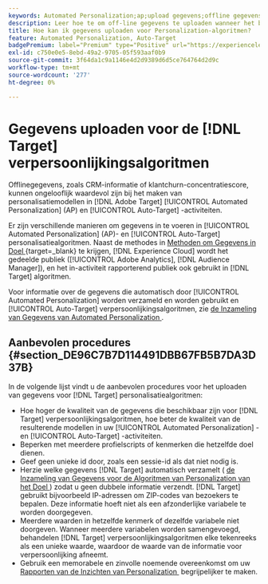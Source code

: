 ```yaml
---
keywords: Automated Personalization;ap;upload gegevens;offline gegevens;personalisatiealgoritme;auto target;autoTarget;best practices
description: Leer hoe te om off-line gegevens te uploaden wanneer het bouwen van verpersoonlijkingsmodellen in  [!DNL Adobe Target] [!UICONTROL Automated Personalization] (AP) en [!UICONTROL Auto-Target] activiteiten.
title: Hoe kan ik gegevens uploaden voor Personalization-algoritmen?
feature: Automated Personalization, Auto-Target
badgePremium: label="Premium" type="Positive" url="https://experienceleague.adobe.com/docs/target/using/introduction/intro.html?lang=nl-NL#premium newtab=true" tooltip="Kijk wat er in Target Premium is opgenomen."
exl-id: c750e0e5-8ebd-49a2-9705-05f593aaf0b9
source-git-commit: 3f64da1c9a1146e4d2d9389d6d5ce764764d2d9c
workflow-type: tm+mt
source-wordcount: '277'
ht-degree: 0%

---
```


# Gegevens uploaden voor de [!DNL Target] verpersoonlijkingsalgoritmen

Offlinegegevens, zoals CRM-informatie of klantchurn-concentratiescore, kunnen ongelooflijk waardevol zijn bij het maken van personalisatiemodellen in [!DNL Adobe Target] [!UICONTROL Automated Personalization] (AP) en [!UICONTROL Auto-Target] -activiteiten.

Er zijn verschillende manieren om gegevens in te voeren in [!UICONTROL Automated Personalization] (AP)- en [!UICONTROL Auto-Target] personalisatiealgoritmen. Naast de methodes in [&#x200B; Methoden om Gegevens in Doel &#x200B;](https://experienceleague.adobe.com/docs/target-dev/developer/implementation/methods/methods-to-get-data-into-target.html?lang=nl-NL){target=_blank} te krijgen, [!DNL Experience Cloud] wordt het gedeelde publiek ([!UICONTROL Adobe Analytics], [!DNL Audience Manager]), en het in-activiteit rapporterend publiek ook gebruikt in [!DNL Target] algoritmen.

Voor informatie over de gegevens die automatisch door [!UICONTROL Automated Personalization] worden verzameld en worden gebruikt en [!UICONTROL Auto-Target] verpersoonlijkingsalgoritmen, zie [&#x200B; de Inzameling van Gegevens van Automated Personalization &#x200B;](/help/main/c-activities/t-automated-personalization/ap-data.md).

## Aanbevolen procedures {#section_DE96C7B7D114491DBB67FB5B7DA3D37B}

In de volgende lijst vindt u de aanbevolen procedures voor het uploaden van gegevens voor [!DNL Target] personalisatiealgoritmen:

* Hoe hoger de kwaliteit van de gegevens die beschikbaar zijn voor [!DNL Target] verpersoonlijkingsalgoritmen, hoe beter de kwaliteit van de resulterende modellen in uw [!UICONTROL Automated Personalization] - en [!UICONTROL Auto-Target] -activiteiten.
* Beperken met meerdere profielscripts of kenmerken die hetzelfde doel dienen.
* Geef geen unieke id door, zoals een sessie-id als dat niet nodig is.
* Herzie welke gegevens [!DNL Target] automatisch verzamelt ( [&#x200B; de Inzameling van Gegevens voor de Algoritmen van Personalization van het Doel &#x200B;](/help/main/c-activities/t-automated-personalization/ap-data.md)) zodat u geen dubbele informatie verzendt. [!DNL Target] gebruikt bijvoorbeeld IP-adressen om ZIP-codes van bezoekers te bepalen. Deze informatie hoeft niet als een afzonderlijke variabele te worden doorgegeven.
* Meerdere waarden in hetzelfde kenmerk of dezelfde variabele niet doorgeven. Wanneer meerdere variabelen worden samengevoegd, behandelen [!DNL Target] verpersoonlijkingsalgoritmen elke tekenreeks als een unieke waarde, waardoor de waarde van de informatie voor verpersoonlijking afneemt.
* Gebruik een memorabele en zinvolle noemende overeenkomst om uw [&#x200B; Rapporten van de Inzichten van Personalization &#x200B;](/help/main/c-reports/c-personalization-insights-reports/personalization-insights-reports.md#concept_A897070E1EDC403EB84CFB7A6ECAD767) begrijpelijker te maken.
